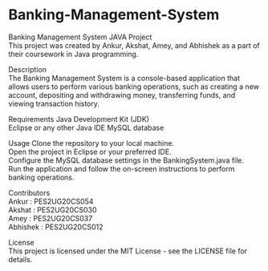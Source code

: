 # Banking-Management-System                                                                                                                                        
Banking Management System JAVA Project                                                                                                                            
This project was created by Ankur, Akshat, Amey, and Abhishek as a part of their coursework in Java programming.                                                  
                                          
Description                                                                                                                                                      
The Banking Management System is a console-based application that allows users to perform various banking operations, such as creating a new account, depositing and withdrawing money, transferring funds, and viewing transaction history.                                                                                      

Requirements
Java Development Kit (JDK)                                                                                                                                          
Eclipse or any other Java IDE
MySQL database

Usage
Clone the repository to your local machine.                                                                                                                         
Open the project in Eclipse or your preferred IDE.                                                                                                                
Configure the MySQL database settings in the BankingSystem.java file.                                                                                              
Run the application and follow the on-screen instructions to perform banking operations.                                                                            

Contributors                                                                                                                                                      
Ankur : PES2UG20CS054                                                                                                                                              
Akshat : PES2UG20CS030                                                                                                                                              
Amey : PES2UG20CS037                                                                                                                                                
Abhishek : PES2UG20CS012                                                                                                                                            
                                                                                                                                                                    
License                                                                                                                                                            
This project is licensed under the MIT License - see the LICENSE file for details.                                                                                  
